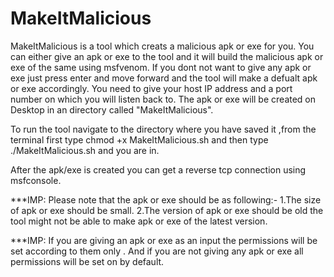 # MakeItMalicious
MakeItMalicious is a tool which creats a malicious apk or exe for you. You can either give an apk or exe to the tool and it will build the malicious apk or exe of the same using msfvenom. If you dont not want to give any apk or exe just press enter and move forward and the tool will make a defualt apk or exe accordingly. You need to give your host IP address and a port number on which you will listen back to. The apk or exe will be created on Desktop in an directory called "MakeItMalicious".

To run the tool navigate to the directory where you have saved it ,from the terminal first type chmod +x MakeItMalicious.sh and then type ./MakeItMalicious.sh and you are in.

After the apk/exe is created you can get a reverse tcp connection using msfconsole.

***IMP: Please note that the apk or exe should be as following:-
1.The size of apk or exe should be small.
2.The version of apk or exe should be old the tool might not be able to make apk or exe of the latest version.

***IMP: If you are giving an apk or exe as an input the permissions will be set according to them only . And if you are not giving any apk or exe all permissions will be set on by default.
